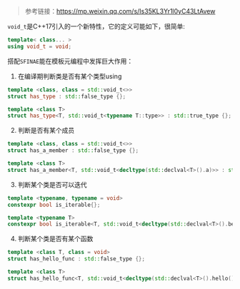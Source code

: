 > 参考链接：https://mp.weixin.qq.com/s/Is35KL3Yr1l0yC43LtAvew

`void_t`是C++17引入的一个新特性，它的定义可能如下，很简单:
```c++
template< class... >
using void_t = void;
```
搭配`SFINAE`能在模板元编程中发挥巨大作用：
1. 在编译期判断类是否有某个类型using
```c++
template <class, class = std::void_t<>>
struct has_type : std::false_type {};

template <class T>
struct has_type<T, std::void_t<typename T::type>> : std::true_type {};
```
2. 判断是否有某个成员
```c++
template <class, class = std::void_t<>>
struct has_a_member : std::false_type {};

template <class T>
struct has_a_member<T, std::void_t<decltype(std::declval<T>().a)>> : std::true_type {};
```

3. 判断某个类是否可以迭代
```c++
template <typename, typename = void>
constexpr bool is_iterable{};

template <typename T>
constexpr bool is_iterable<T, std::void_t<decltype(std::declval<T>().begin()), decltype(std::declval<T>().end())>> = true;
```

4. 判断某个类是否有某个函数
```c++
template <class T, class = void>
struct has_hello_func : std::false_type {};

template <class T>
struct has_hello_func<T, std::void_t<decltype(std::declval<T>().hello())>> : std::true_type {}
```